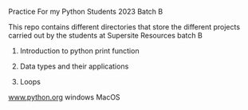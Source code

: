 Practice For my Python Students 2023 Batch B

This repo contains different directories that store the different projects carried out by the students at Supersite Resources batch B
 
1. Introduction to python print function

2. Data types and their applications

3. Loops



www.python.org
windows
MacOS

